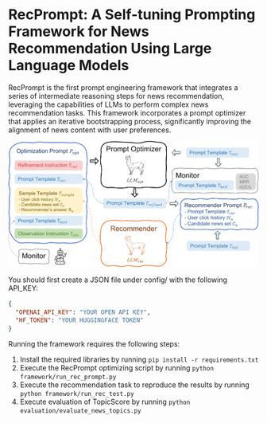 # RecPrompt: A Self-tuning Prompting Framework for News Recommendation Using Large Language Models

RecPrompt is the first prompt engineering framework that integrates a series of intermediate reasoning steps for news recommendation, leveraging the capabilities of LLMs to perform complex news recommendation tasks. This framework incorporates a prompt optimizer that applies an iterative bootstrapping process, significantly improving the alignment of news content with user preferences.

![RecPrompt](image/rec_promt.png)


You should first create a JSON file under config/ with the following API_KEY:
```json
{
  "OPENAI_API_KEY": "YOUR OPEN API KEY",
  "HF_TOKEN": "YOUR HUGGINGFACE TOKEN"
}
```

Running the framework requires the following steps:
1. Install the required libraries by running `pip install -r requirements.txt`
2. Execute the RecPrompt optimizing script by running `python framework/run_rec_prompt.py`
3. Execute the recommendation task to reproduce the results by running `python framework/run_rec_test.py`
4. Execute evaluation of TopicScore by running `python evaluation/evaluate_news_topics.py`
